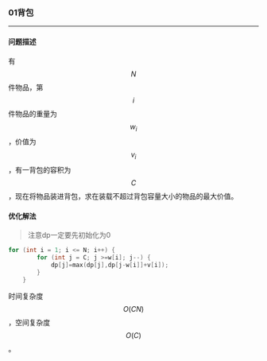 ### 01背包

---

#### 问题描述

有$$N$$件物品，第$$i$$件物品的重量为$$w_{i}$$，价值为$$v_{i}$$，有一背包的容积为$$C$$，现在将物品装进背包，求在装载不超过背包容量大小的物品的最大价值。

#### 优化解法

> 注意dp一定要先初始化为0

```cpp
for (int i = 1; i <= N; i++) {
        for (int j = C; j >=w[i]; j--) {
            dp[j]=max(dp[j],dp[j-w[i]]+v[i]);
        }
    }
```

时间复杂度$$O(CN)$$，空间复杂度$$O(C)$$。

